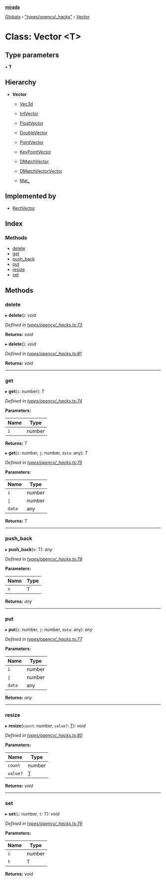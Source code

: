 **[mirada](../README.md)**

[Globals](../README.md) › ["types/opencv/_hacks"](../modules/_types_opencv__hacks_.md) › [Vector](_types_opencv__hacks_.vector.md)

# Class: Vector <**T**>

## Type parameters

▪ **T**

## Hierarchy

* **Vector**

  * [Vec3d](_types_opencv__hacks_.vec3d.md)

  * [IntVector](_types_opencv__hacks_.intvector.md)

  * [FloatVector](_types_opencv__hacks_.floatvector.md)

  * [DoubleVector](_types_opencv__hacks_.doublevector.md)

  * [PointVector](_types_opencv__hacks_.pointvector.md)

  * [KeyPointVector](_types_opencv__hacks_.keypointvector.md)

  * [DMatchVector](_types_opencv__hacks_.dmatchvector.md)

  * [DMatchVectorVector](_types_opencv__hacks_.dmatchvectorvector.md)

  * [Mat_](_types_opencv__hacks_.mat_.md)

## Implemented by

* [RectVector](_types_opencv__hacks_.rectvector.md)

## Index

### Methods

* [delete](_types_opencv__hacks_.vector.md#delete)
* [get](_types_opencv__hacks_.vector.md#get)
* [push_back](_types_opencv__hacks_.vector.md#push_back)
* [put](_types_opencv__hacks_.vector.md#put)
* [resize](_types_opencv__hacks_.vector.md#resize)
* [set](_types_opencv__hacks_.vector.md#set)

## Methods

###  delete

▸ **delete**(): *void*

*Defined in [types/opencv/_hacks.ts:73](https://github.com/cancerberoSgx/mirada/blob/cd60774/mirada/src/types/opencv/_hacks.ts#L73)*

**Returns:** *void*

▸ **delete**(): *void*

*Defined in [types/opencv/_hacks.ts:81](https://github.com/cancerberoSgx/mirada/blob/cd60774/mirada/src/types/opencv/_hacks.ts#L81)*

**Returns:** *void*

___

###  get

▸ **get**(`i`: number): *T*

*Defined in [types/opencv/_hacks.ts:74](https://github.com/cancerberoSgx/mirada/blob/cd60774/mirada/src/types/opencv/_hacks.ts#L74)*

**Parameters:**

Name | Type |
------ | ------ |
`i` | number |

**Returns:** *T*

▸ **get**(`i`: number, `j`: number, `data`: any): *T*

*Defined in [types/opencv/_hacks.ts:75](https://github.com/cancerberoSgx/mirada/blob/cd60774/mirada/src/types/opencv/_hacks.ts#L75)*

**Parameters:**

Name | Type |
------ | ------ |
`i` | number |
`j` | number |
`data` | any |

**Returns:** *T*

___

###  push_back

▸ **push_back**(`n`: T): *any*

*Defined in [types/opencv/_hacks.ts:79](https://github.com/cancerberoSgx/mirada/blob/cd60774/mirada/src/types/opencv/_hacks.ts#L79)*

**Parameters:**

Name | Type |
------ | ------ |
`n` | T |

**Returns:** *any*

___

###  put

▸ **put**(`i`: number, `j`: number, `data`: any): *any*

*Defined in [types/opencv/_hacks.ts:77](https://github.com/cancerberoSgx/mirada/blob/cd60774/mirada/src/types/opencv/_hacks.ts#L77)*

**Parameters:**

Name | Type |
------ | ------ |
`i` | number |
`j` | number |
`data` | any |

**Returns:** *any*

___

###  resize

▸ **resize**(`count`: number, `value?`: [T]()): *void*

*Defined in [types/opencv/_hacks.ts:80](https://github.com/cancerberoSgx/mirada/blob/cd60774/mirada/src/types/opencv/_hacks.ts#L80)*

**Parameters:**

Name | Type |
------ | ------ |
`count` | number |
`value?` | [T]() |

**Returns:** *void*

___

###  set

▸ **set**(`i`: number, `t`: T): *void*

*Defined in [types/opencv/_hacks.ts:76](https://github.com/cancerberoSgx/mirada/blob/cd60774/mirada/src/types/opencv/_hacks.ts#L76)*

**Parameters:**

Name | Type |
------ | ------ |
`i` | number |
`t` | T |

**Returns:** *void*